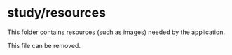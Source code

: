 # study/resources

This folder contains resources (such as images) needed by the application. 

This file can be removed.

